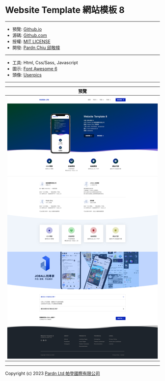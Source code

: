 # Website Template 網站模板 8

***

- 預覽: [Github.io](https://pardnchiu.github.io/website-template-8/)
- 源碼: [Github.com](https://github.com/pardnchiu/website-template-8/)
- 授權: [MIT LICENSE](https://pardnchiu.github.io/website-template-8/LICENSE)
- 開發: [Pardn Chiu 邱敬幃](https://pardnchiu.github.io/)

***

- 工具: Html, Css/Sass, Javascript
- 圖示: [Font Awesome 6](https://fontawesome.com/v6/search)
- 頭像: [Userpics](https://userpics.craftwork.design)

***

| 預覽 |
|---|
| ![Website Template 網站模板 8 預覽](./image/index.jpg) |

***

Copyright (c) 2023 [Pardn Ltd 帕登國際有限公司](https://joball.tw/@pardnltd)
